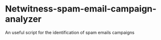 # Netwitness-spam-email-campaign-analyzer
An useful script for the identification of spam emails campaigns
